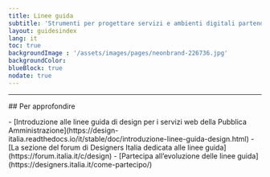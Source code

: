 ```yaml
---
title: Linee guida
subtitle: 'Strumenti per progettare servizi e ambienti digitali partendo dalle effettive esigenze degli utenti.<br><a class="u-color-teal-50" href="https://design-italia.readthedocs.io/it/stable/doc/introduzione-linee-guida-design.html">Vai alla intro</a>'
layout: guidesindex
lang: it
toc: true
backgroundImage : '/assets/images/pages/neonbrand-226736.jpg'
backgroundColor: 
blueBlock: true
nodate: true
---
```


<hr class="u-border-left-none u-border-right-none u-border-bottom-xxs u-border-top-none u-color-grey-30 u-margin-bottom-xl" >
## Per approfondire
<p></p>
- [Introduzione alle linee guida di design per i servizi web della Pubblica Amministrazione](https://design-italia.readthedocs.io/it/stable/doc/introduzione-linee-guida-design.html)
- [La sezione del forum di Designers Italia dedicata alle linee guida](https://forum.italia.it/c/design)
- [Partecipa all’evoluzione delle linee guida](https://designers.italia.it/come-partecipo/)
